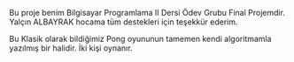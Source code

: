 Bu proje benim Bilgisayar Programlama II Dersi Ödev Grubu Final Projemdir. Yalçın ALBAYRAK hocama tüm destekleri için teşekkür ederim.

Bu Klasik olarak bildiğimiz Pong oyununun tamemen kendi algoritmamla yazılmış bir halidir. İki kişi oynanır.

